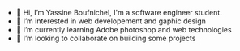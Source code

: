 - 👋 Hi, I’m Yassine Boufnichel, I'm a software engineer student.
- 👀 I’m interested in web developement and gaphic design
- 🌱 I’m currently learning Adobe photoshop and web technologies
- 💞️ I’m looking to collaborate on building some projects
